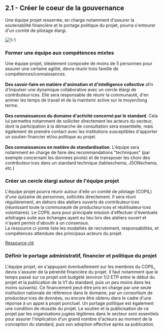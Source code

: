 ## 2.1 - Créer le coeur de la gouvernance 

Une équipe projet resserrée, en charge notamment d'assurer la soutenabilité financière et le portage politique du projet, pourra s'entourer d'un comité de pilotage élargi. 

![1-1](/images/algo/1-1.png)

### Former une équipe aux compétences mixtes 

Une équipe projet, idéalement composée de moins de 5 personnes pour assurer une certaine agilité, devra réunir trois famille de compétences/connaissances. 
<br><br> 
<b>Des savoir-faire  en matière d'animation et d'intelligence collective</b> afin d'impulser une dynamique collaborative avec un cercle élargi de contributeur·ices. Elle sera responsable de réunir la communauté, d'en animer les temps de travail et de la maintenir active sur le moyen/long terme. <br><br>
<b>Des connaissances du domaine d'activité concerné par le standard</b>. Cela lui permettra notamment de solliciter directement les acteurs du secteur, dont la participation à la démarche de consultation sera essentielle, mais également de prendre contact avec les institutions susceptibles d'apporter un soutien financier et/ou politique au projet. <br><br>
<b>Des connaissances en matière de standardisation</b>. L'équipe sera notamment en charge de faire des recommandations "techniques" (par exemple concernant les données pivots) et de transposer les choix des contributeur·ices dans un standard technique (tableschema, JSONschema, etc.)  

### Créer un cercle élargi autour de l'équipe projet 

L'équipe projet pourra réunir autour d'elle un comité de pilotage (COPIL) d'une quizaine de personnes, sollicités directement. Il sera réuni régulièrement, en dehors des ateliers ouverts de contributeur·ices (réunissant toute la communauté de producteur·ices et réutilisateur·ices volontaires). Le COPIL aura pour principale mission d'effectuer d'éventuels arbitrages suite aux échanges ayant eu lieu lors des ateliers ouvert et n'ayant permis d'aboutir à un consensus.  
La ressource ci-jointe liste les modalités de recrutement, responsabilités, et compétences attendues des principaux acteurs du projet. 

[Ressource clé](https://nextcloud.datactivist.coop/s/mQ6KtWt78erzb7K "canvaLinkButton")


### Définir le portage administratif, financier et politique du projet 

L'équipe projet, en s'appuyant éventuellement sur les membres du COPIL, devra s'assurer de la pérenité financière du projet. Il faut notamment que le temps passé sur ce projet soit budgété (environ 1/2 ETP entre le début du projet et la publication de la V1 du standard, puis un peu moins dans les moins suivants). Ce financement peut-être pris en charge par une seule institution nationale de référence dans le domaine, par un consortium de producteur·ices de données, ou encore être obtenu dans le cadre d'une réponse à un appel à projet ponctuel. 
Un portage politique est également une condition de réussite du projet. Le soutien et la publicisation de ce projet par les organisations jugées légitimes dans le secteur sont essentiels pour assurer l'implication d'un grand nombre d'acteurs au moment de la conception du standard, puis son adoption effective après sa publication. 

